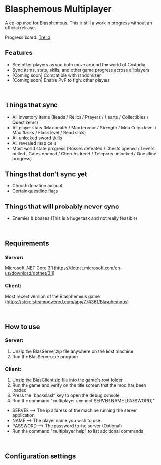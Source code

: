 # Blasphemous Multiplayer

A co-op mod for Blasphemous.  This is still a work in progress without an official release.

Progress board: [Trello](https://trello.com/b/FBdBWoVM/blasphemous-multiplayer)

## Features

- See other players as you both move around the world of Cvstodia
- Sync items, stats, skills, and other game progress across all players
- [Coming soon] Compatible with randomizer
- [Coming soon] Enable PvP to fight other players

<br/>

## Things that sync

- All inventory items (Beads / Relics / Prayers / Hearts / Collectibles / Quest items)
- All player stats (Max health / Max fervour / Strength / Mea Culpa level / Max flasks / Flask level / Bead slots)
- All unlocked sword skills
- All revealed map cells
- Most world state progress (Bosses defeated / Chests opened / Levers pulled / Gates opened / Cherubs freed / Teleports unlocked / Questline progress)

## Things that don't sync yet

- Church donation amount
- Certain questline flags

## Things that will probably never sync

- Enemies & bosses (This is a huge task and not really feasible)

<br/>

## Requirements

### Server:
Microsoft .NET Core 3.1 (https://dotnet.microsoft.com/en-us/download/dotnet/3.1)

### Client:
Most recent version of the Blasphemous game (https://store.steampowered.com/app/774361/Blasphemous)

<br/>

## How to use

### Server:
1. Unzip the BlasServer.zip file anywhere on the host machine
2. Run the BlasServer.exe program

### Client:
1. Unzip the BlasClient.zip file into the game's root folder
2. Run the game and verify on the title screen that the mod has been loaded
3. Press the 'backslash' key to open the debug console
4. Run the command "multiplayer connect SERVER NAME [PASSWORD]"
  - SERVER --> The ip address of the machine running the server application
  - NAME --> The player name you wish to use
  - PASSWORD --> The password to the server (Optional)
  - Run the command "multiplayer help" to list additional commands

<br/>

## Configuration settings
